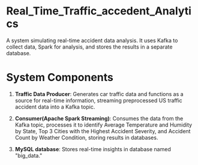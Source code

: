 # Real_Time_Traffic_accedent_Analytics
A system simulating real-time accident data analysis. It uses Kafka to collect data, Spark for analysis, and stores the results in a  separate database.

# System Components

1.  __Traffic Data Producer__: Generates car traffic data and functions as a source for real-time information, streaming preprocessed US traffic accident data into a Kafka topic.
   
2.  __Consumer(Apache Spark Streaming)__: Consumes the data from the Kafka topic, processes it to identify Average Temperature and Humidity by State, Top 3 Cities with the Highest Accident Severity, and Accident Count by Weather Condition, storing results in databases.
   
3. __MySQL database__: Stores real-time insights in database named "big_data."
